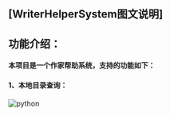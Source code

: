 ## [WriterHelperSystem图文说明]

## 功能介绍：
#### 本项目是一个作家帮助系统，支持的功能如下：
#### 1、本地目录查询：
![python](https://github.com/zhu733756/WebSpider/blob/spiders/source/1.png)
